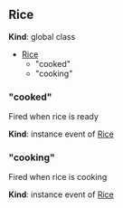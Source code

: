 <a name="Rice"></a>
## Rice
**Kind**: global class  

* [Rice](#Rice)
    * "cooked"
    * "cooking"


<a name="Rice+event_cooked"></a>
### "cooked"
Fired when rice is ready

**Kind**: instance event of [Rice](#Rice)


<a name="Rice+event_cooking"></a>
### "cooking"
Fired when rice is cooking

**Kind**: instance event of [Rice](#Rice)


